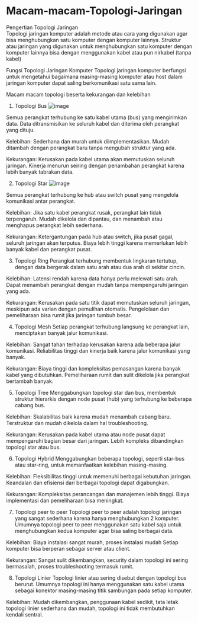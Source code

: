 # Macam-macam-Topologi-Jaringan

Pengertian Topologi Jaringan        
Topologi jaringan komputer adalah metode atau cara yang digunakan agar bisa menghubungkan satu komputer dengan komputer lainnya. Struktur atau jaringan yang digunakan untuk menghubungkan satu komputer dengan komputer lainnya bisa dengan menggunakan kabel atau pun nirkabel (tanpa kabel)

Fungsi Topologi Jaringan Komputer
Topologi jaringan komputer berfungsi untuk mengetahui bagaimana masing-masing komputer atau host dalam jaringan komputer dapat saling berkomunikasi satu sama lain.

Macam macam topologi beserta kekurangan dan kelebihan 

1. Topologi Bus
![image](https://github.com/user-attachments/assets/aaf2b92c-66bf-44bf-8b4f-265711f5bc7f)

Semua perangkat terhubung ke satu kabel utama (bus) yang mengirimkan data. Data ditransmisikan ke seluruh kabel dan diterima oleh perangkat yang dituju.

Kelebihan: Sederhana dan murah untuk diimplementasikan. Mudah ditambah dengan perangkat baru tanpa mengubah struktur yang ada.

Kekurangan: Kerusakan pada kabel utama akan memutuskan seluruh jaringan. Kinerja menurun seiring dengan penambahan perangkat karena lebih banyak tabrakan data.

2. Topologi Star
   ![image](https://github.com/user-attachments/assets/12ba1cc4-8db3-42b5-a0a7-c98e819b5ed7)

Semua perangkat terhubung ke hub atau switch pusat yang mengelola komunikasi antar perangkat.

 Kelebihan: Jika satu kabel perangkat rusak, perangkat lain tidak terpengaruh. Mudah dikelola dan dipantau, dan menambah atau menghapus perangkat lebih sederhana.

Kekurangan: Ketergantungan pada hub atau switch, jika pusat gagal, seluruh jaringan akan terputus.
Biaya lebih tinggi karena memerlukan lebih banyak kabel dan perangkat pusat.

3. Topologi Ring
Perangkat terhubung membentuk lingkaran tertutup, dengan data bergerak dalam satu arah atau dua arah di sekitar cincin.

Kelebihan: Latensi rendah karena data hanya perlu melewati satu arah. Dapat menambah perangkat dengan mudah tanpa mempengaruhi jaringan yang ada.

Kekurangan: Kerusakan pada satu titik dapat memutuskan seluruh jaringan, meskipun ada varian dengan pemulihan otomatis.
Pengelolaan dan pemeliharaan bisa rumit jika jaringan tumbuh besar.

4. Topologi Mesh
Setiap perangkat terhubung langsung ke perangkat lain, menciptakan banyak jalur komunikasi. 

Kelebihan: Sangat tahan terhadap kerusakan karena ada beberapa jalur komunikasi. Reliabilitas tinggi dan kinerja baik karena jalur komunikasi yang banyak.

Kekurangan: Biaya tinggi dan kompleksitas pemasangan karena banyak kabel yang dibutuhkan.
Pemeliharaan rumit dan sulit dikelola jika perangkat bertambah banyak.

5. Topologi Tree
Menggabungkan topologi star dan bus, membentuk struktur hierarkis dengan node pusat (hub) yang terhubung ke beberapa cabang bus.

Kelebihan: Skalabilitas baik karena mudah menambah cabang baru.
Terstruktur dan mudah dikelola dalam hal troubleshooting.

Kekurangan: Kerusakan pada kabel utama atau node pusat dapat mempengaruhi bagian besar dari jaringan. Lebih kompleks dibandingkan topologi star atau bus.

6. Topologi Hybrid
Menggabungkan beberapa topologi, seperti star-bus atau star-ring, untuk memanfaatkan kelebihan masing-masing.

Kelebihan: Fleksibilitas tinggi untuk memenuhi berbagai kebutuhan jaringan. Keandalan dan efisiensi dari berbagai topologi dapat digabungkan.

Kekurangan: Kompleksitas perancangan dan manajemen lebih tinggi. Biaya implementasi dan pemeliharaan bisa meningkat.

7. Topologi peer to peer 
  Topologi peer to peer adalah topologi jaringan yang sangat sederhana karena hanya menghubungkan 2 komputer. Umumnya topologi peer to peer menggunakan satu kabel saja untuk menghubungkan kedua komputer agar bisa saling berbagai data. 

Kelebihan: Biaya instalasi sangat murah, proses instalasi mudah
Setiap komputer bisa berperan sebagai server atau client.

Kekurangan: Sangat sulit dikembangkan, security dalam topologi ini sering bermasalah, proses troubleshooting termasuk rumit.

8. Topologi Linier
Topologi linier atau sering disebut dengan topologi bus berurut. Umumnya topologi ini hanya menggunakan satu kabel utama sebagai konektor masing-masing titik sambungan pada setiap komputer.

Kelebihan: Mudah dikembangkan, 
penggunaan kabel sedikit,
tata letak topologi linier sederhana dan mudah, topologi ini tidak membutuhkan kendali sentral.
